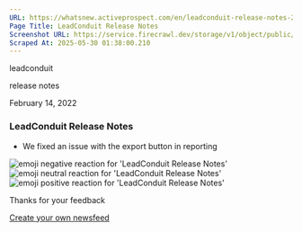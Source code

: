 ```yaml
---
URL: https://whatsnew.activeprospect.com/en/leadconduit-release-notes-23
Page Title: LeadConduit Release Notes
Screenshot URL: https://service.firecrawl.dev/storage/v1/object/public/media/screenshot-e60a5dc2-0f7c-4be8-afab-21d20f60d146.png
Scraped At: 2025-05-30 01:38:00.210
---
```


leadconduit

release notes

February 14, 2022

### LeadConduit Release Notes

- We fixed an issue with the export button in reporting

![emoji negative reaction for 'LeadConduit Release Notes'](https://app.getbeamer.com/images/emojiNeg.svg)![emoji neutral reaction for 'LeadConduit Release Notes'](https://app.getbeamer.com/images/emojiNeut.svg)![emoji positive reaction for 'LeadConduit Release Notes'](https://app.getbeamer.com/images/emojiPos.svg)

Thanks for your feedback

[Create your own newsfeed](https://www.getbeamer.com/?ref=watermark_MErKJCnu12412_public&company=ActiveProspect&watermarkRef=create&utm_term=MErKJCnu12412&utm_content=ActiveProspect&utm_source=standalone&utm_medium=footer&utm_campaign=create)
